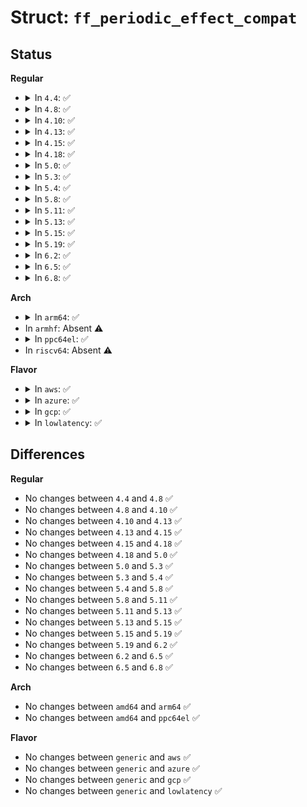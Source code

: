 # Struct: <code>ff_periodic_effect_compat</code>

## Status
<b>Regular</b>
<ul>
<li>
<details>
<summary>In <code>4.4</code>: ✅</summary>

```c
struct ff_periodic_effect_compat {
    __u16 waveform;
    __u16 period;
    __s16 magnitude;
    __s16 offset;
    __u16 phase;
    struct ff_envelope envelope;
    __u32 custom_len;
    compat_uptr_t custom_data;
};
```
</details>
</li>
<li>
<details>
<summary>In <code>4.8</code>: ✅</summary>

```c
struct ff_periodic_effect_compat {
    __u16 waveform;
    __u16 period;
    __s16 magnitude;
    __s16 offset;
    __u16 phase;
    struct ff_envelope envelope;
    __u32 custom_len;
    compat_uptr_t custom_data;
};
```
</details>
</li>
<li>
<details>
<summary>In <code>4.10</code>: ✅</summary>

```c
struct ff_periodic_effect_compat {
    __u16 waveform;
    __u16 period;
    __s16 magnitude;
    __s16 offset;
    __u16 phase;
    struct ff_envelope envelope;
    __u32 custom_len;
    compat_uptr_t custom_data;
};
```
</details>
</li>
<li>
<details>
<summary>In <code>4.13</code>: ✅</summary>

```c
struct ff_periodic_effect_compat {
    __u16 waveform;
    __u16 period;
    __s16 magnitude;
    __s16 offset;
    __u16 phase;
    struct ff_envelope envelope;
    __u32 custom_len;
    compat_uptr_t custom_data;
};
```
</details>
</li>
<li>
<details>
<summary>In <code>4.15</code>: ✅</summary>

```c
struct ff_periodic_effect_compat {
    __u16 waveform;
    __u16 period;
    __s16 magnitude;
    __s16 offset;
    __u16 phase;
    struct ff_envelope envelope;
    __u32 custom_len;
    compat_uptr_t custom_data;
};
```
</details>
</li>
<li>
<details>
<summary>In <code>4.18</code>: ✅</summary>

```c
struct ff_periodic_effect_compat {
    __u16 waveform;
    __u16 period;
    __s16 magnitude;
    __s16 offset;
    __u16 phase;
    struct ff_envelope envelope;
    __u32 custom_len;
    compat_uptr_t custom_data;
};
```
</details>
</li>
<li>
<details>
<summary>In <code>5.0</code>: ✅</summary>

```c
struct ff_periodic_effect_compat {
    __u16 waveform;
    __u16 period;
    __s16 magnitude;
    __s16 offset;
    __u16 phase;
    struct ff_envelope envelope;
    __u32 custom_len;
    compat_uptr_t custom_data;
};
```
</details>
</li>
<li>
<details>
<summary>In <code>5.3</code>: ✅</summary>

```c
struct ff_periodic_effect_compat {
    __u16 waveform;
    __u16 period;
    __s16 magnitude;
    __s16 offset;
    __u16 phase;
    struct ff_envelope envelope;
    __u32 custom_len;
    compat_uptr_t custom_data;
};
```
</details>
</li>
<li>
<details>
<summary>In <code>5.4</code>: ✅</summary>

```c
struct ff_periodic_effect_compat {
    __u16 waveform;
    __u16 period;
    __s16 magnitude;
    __s16 offset;
    __u16 phase;
    struct ff_envelope envelope;
    __u32 custom_len;
    compat_uptr_t custom_data;
};
```
</details>
</li>
<li>
<details>
<summary>In <code>5.8</code>: ✅</summary>

```c
struct ff_periodic_effect_compat {
    __u16 waveform;
    __u16 period;
    __s16 magnitude;
    __s16 offset;
    __u16 phase;
    struct ff_envelope envelope;
    __u32 custom_len;
    compat_uptr_t custom_data;
};
```
</details>
</li>
<li>
<details>
<summary>In <code>5.11</code>: ✅</summary>

```c
struct ff_periodic_effect_compat {
    __u16 waveform;
    __u16 period;
    __s16 magnitude;
    __s16 offset;
    __u16 phase;
    struct ff_envelope envelope;
    __u32 custom_len;
    compat_uptr_t custom_data;
};
```
</details>
</li>
<li>
<details>
<summary>In <code>5.13</code>: ✅</summary>

```c
struct ff_periodic_effect_compat {
    __u16 waveform;
    __u16 period;
    __s16 magnitude;
    __s16 offset;
    __u16 phase;
    struct ff_envelope envelope;
    __u32 custom_len;
    compat_uptr_t custom_data;
};
```
</details>
</li>
<li>
<details>
<summary>In <code>5.15</code>: ✅</summary>

```c
struct ff_periodic_effect_compat {
    __u16 waveform;
    __u16 period;
    __s16 magnitude;
    __s16 offset;
    __u16 phase;
    struct ff_envelope envelope;
    __u32 custom_len;
    compat_uptr_t custom_data;
};
```
</details>
</li>
<li>
<details>
<summary>In <code>5.19</code>: ✅</summary>

```c
struct ff_periodic_effect_compat {
    __u16 waveform;
    __u16 period;
    __s16 magnitude;
    __s16 offset;
    __u16 phase;
    struct ff_envelope envelope;
    __u32 custom_len;
    compat_uptr_t custom_data;
};
```
</details>
</li>
<li>
<details>
<summary>In <code>6.2</code>: ✅</summary>

```c
struct ff_periodic_effect_compat {
    __u16 waveform;
    __u16 period;
    __s16 magnitude;
    __s16 offset;
    __u16 phase;
    struct ff_envelope envelope;
    __u32 custom_len;
    compat_uptr_t custom_data;
};
```
</details>
</li>
<li>
<details>
<summary>In <code>6.5</code>: ✅</summary>

```c
struct ff_periodic_effect_compat {
    __u16 waveform;
    __u16 period;
    __s16 magnitude;
    __s16 offset;
    __u16 phase;
    struct ff_envelope envelope;
    __u32 custom_len;
    compat_uptr_t custom_data;
};
```
</details>
</li>
<li>
<details>
<summary>In <code>6.8</code>: ✅</summary>

```c
struct ff_periodic_effect_compat {
    __u16 waveform;
    __u16 period;
    __s16 magnitude;
    __s16 offset;
    __u16 phase;
    struct ff_envelope envelope;
    __u32 custom_len;
    compat_uptr_t custom_data;
};
```
</details>
</li>
</ul>
<b>Arch</b>
<ul>
<li>
<details>
<summary>In <code>arm64</code>: ✅</summary>

```c
struct ff_periodic_effect_compat {
    __u16 waveform;
    __u16 period;
    __s16 magnitude;
    __s16 offset;
    __u16 phase;
    struct ff_envelope envelope;
    __u32 custom_len;
    compat_uptr_t custom_data;
};
```
</details>
</li>
<li>
In <code>armhf</code>: Absent ⚠️
</li>
<li>
<details>
<summary>In <code>ppc64el</code>: ✅</summary>

```c
struct ff_periodic_effect_compat {
    __u16 waveform;
    __u16 period;
    __s16 magnitude;
    __s16 offset;
    __u16 phase;
    struct ff_envelope envelope;
    __u32 custom_len;
    compat_uptr_t custom_data;
};
```
</details>
</li>
<li>
In <code>riscv64</code>: Absent ⚠️
</li>
</ul>
<b>Flavor</b>
<ul>
<li>
<details>
<summary>In <code>aws</code>: ✅</summary>

```c
struct ff_periodic_effect_compat {
    __u16 waveform;
    __u16 period;
    __s16 magnitude;
    __s16 offset;
    __u16 phase;
    struct ff_envelope envelope;
    __u32 custom_len;
    compat_uptr_t custom_data;
};
```
</details>
</li>
<li>
<details>
<summary>In <code>azure</code>: ✅</summary>

```c
struct ff_periodic_effect_compat {
    __u16 waveform;
    __u16 period;
    __s16 magnitude;
    __s16 offset;
    __u16 phase;
    struct ff_envelope envelope;
    __u32 custom_len;
    compat_uptr_t custom_data;
};
```
</details>
</li>
<li>
<details>
<summary>In <code>gcp</code>: ✅</summary>

```c
struct ff_periodic_effect_compat {
    __u16 waveform;
    __u16 period;
    __s16 magnitude;
    __s16 offset;
    __u16 phase;
    struct ff_envelope envelope;
    __u32 custom_len;
    compat_uptr_t custom_data;
};
```
</details>
</li>
<li>
<details>
<summary>In <code>lowlatency</code>: ✅</summary>

```c
struct ff_periodic_effect_compat {
    __u16 waveform;
    __u16 period;
    __s16 magnitude;
    __s16 offset;
    __u16 phase;
    struct ff_envelope envelope;
    __u32 custom_len;
    compat_uptr_t custom_data;
};
```
</details>
</li>
</ul>

## Differences
<b>Regular</b>
<ul>
<li>
No changes between <code>4.4</code> and <code>4.8</code> ✅
</li>
<li>
No changes between <code>4.8</code> and <code>4.10</code> ✅
</li>
<li>
No changes between <code>4.10</code> and <code>4.13</code> ✅
</li>
<li>
No changes between <code>4.13</code> and <code>4.15</code> ✅
</li>
<li>
No changes between <code>4.15</code> and <code>4.18</code> ✅
</li>
<li>
No changes between <code>4.18</code> and <code>5.0</code> ✅
</li>
<li>
No changes between <code>5.0</code> and <code>5.3</code> ✅
</li>
<li>
No changes between <code>5.3</code> and <code>5.4</code> ✅
</li>
<li>
No changes between <code>5.4</code> and <code>5.8</code> ✅
</li>
<li>
No changes between <code>5.8</code> and <code>5.11</code> ✅
</li>
<li>
No changes between <code>5.11</code> and <code>5.13</code> ✅
</li>
<li>
No changes between <code>5.13</code> and <code>5.15</code> ✅
</li>
<li>
No changes between <code>5.15</code> and <code>5.19</code> ✅
</li>
<li>
No changes between <code>5.19</code> and <code>6.2</code> ✅
</li>
<li>
No changes between <code>6.2</code> and <code>6.5</code> ✅
</li>
<li>
No changes between <code>6.5</code> and <code>6.8</code> ✅
</li>
</ul>
<b>Arch</b>
<ul>
<li>
No changes between <code>amd64</code> and <code>arm64</code> ✅
</li>
<li>
No changes between <code>amd64</code> and <code>ppc64el</code> ✅
</li>
</ul>
<b>Flavor</b>
<ul>
<li>
No changes between <code>generic</code> and <code>aws</code> ✅
</li>
<li>
No changes between <code>generic</code> and <code>azure</code> ✅
</li>
<li>
No changes between <code>generic</code> and <code>gcp</code> ✅
</li>
<li>
No changes between <code>generic</code> and <code>lowlatency</code> ✅
</li>
</ul>

